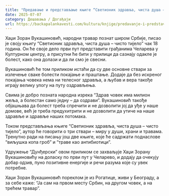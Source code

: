 ```yaml
---
title: "Предавање и представљање књиге “Светионик здравља, чиста душа – чисто тијело”  Хаџи Зорана Вукашиновића"
date: 2025-07-07
category: Дешавања / Догађаји
url: https://backapalankavesti.com/kultura/knjige/predavanje-i-predstavljanje-knjige-svetionik-zdravlja-cista-dusa-cisto-tijelo-hadzi-zorana-vukasinovica/
---
```


Хаџи Зоран Вукашиновић, народни травар познат широм Србије, писао је своју књигу “Светионик здравља, чиста душа – чисто тијело” чак 18 година. Он ће своје дело први пут представити грађанима Челарева у Културном центру, а присутни ће бити у прилици да сазнају одакле је болест, како она долази и да ли смо је свесни.

Вукашиновић ће том приликом истаћи да су две основне ствари за излечење сваке болести покајање и праштање. Додаје да без искреног покајања човека нема ни телесног здравља, а љубав и вера такође играју велику улогу на путу оздрављења.

Свима је добро позната народна изрека “Здрав човек има милион жеља, а болестан само једну – да оздрави”. Вукашиновић такође објашњава да болест треба спречити и не дозволити јој да уђе у наше домове, већ је треба предухитрити и не дозволити да утиче на наше здравље и здравље наших потомака.

Током представљања књиге “Светионик здравља, чиста душа – чисто тијело”, аутор ће говорити о три ствари – миру у души, храни и травама. Тренутно ради на писању још две књиге, које ће садржати поднаслове “виљушка копа гроб” и “траве као антибиотици”.

Удружење “Дунђерски” овом приликом се захваљује Хаџи Зорану Вукашиновићу на доласку по први пут у Челарево, и додају да очекују добар одзив, пуно позитивне енергије и речи разума које су увек потребне.

Хаџи Зоран Вукашиновић пореклом је из Рогатице, живи у Београду, а за себе каже: “Ја сам на првом месту Србин, на другом човек, а на трећем травар”.
